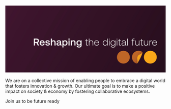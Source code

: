 <p align="center">
  <img src="/media/banner.jpg">

  We are on a collective mission of enabling people to embrace a digital world that fosters innovation & growth. Our ultimate goal is to make a positive impact on society & economy by fostering collaborative ecosystems.

  Join us to be future ready
</p>

